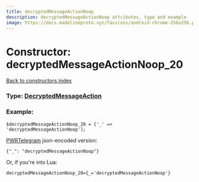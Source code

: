```yaml
---
title: decryptedMessageActionNoop
description: decryptedMessageActionNoop attributes, type and example
image: https://docs.madelineproto.xyz/favicons/android-chrome-256x256.png
---
```

# Constructor: decryptedMessageActionNoop\_20  
[Back to constructors index](index.md)






### Type: [DecryptedMessageAction](../types/DecryptedMessageAction.md)


### Example:

```
$decryptedMessageActionNoop_20 = ['_' => 'decryptedMessageActionNoop'];
```  

[PWRTelegram](https://pwrtelegram.xyz) json-encoded version:

```
{"_": "decryptedMessageActionNoop"}
```


Or, if you're into Lua:  


```
decryptedMessageActionNoop_20={_='decryptedMessageActionNoop'}

```


